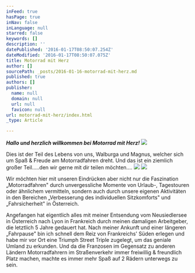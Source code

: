 ```yaml
---
inFeed: true
hasPage: true
inNav: false
inLanguage: null
starred: false
keywords: []
description: ''
datePublished: '2016-01-17T08:50:07.254Z'
dateModified: '2016-01-17T08:50:07.075Z'
title: Motorrad mit Herz
author: []
sourcePath: _posts/2016-01-16-motorrad-mit-herz.md
published: true
authors: []
publisher:
  name: null
  domain: null
  url: null
  favicon: null
url: motorrad-mit-herz/index.html
_type: Article

---
```

_**Hallo und herzlich willkommen bei Motorrad mit Herz!**_
![](https://s3-us-west-2.amazonaws.com/the-grid-img/p/06f210cca77b0dc1a98f3098decd013e192b3eee.jpg)

Dies ist der Teil des Lebens von uns, Walburga und Magnus, welcher sich um Spaß & Freude am Motorradfahren dreht.  Und das ist ein ziemlich großer Teil.....den wir gerne mit dir teilen möchten....
![](https://s3-us-west-2.amazonaws.com/the-grid-img/p/c614ac5eb757c518bed63a06c4cecf8b9c56d2e4.jpg)
![](https://s3-us-west-2.amazonaws.com/the-grid-img/p/a28368383567dcefd1f075a5cc82d1fab4ed125d.jpg)

Wir möchten hier mit unseren Eindrücken aber nicht nur die Faszination „Motorradfahren" durch unvergessliche Momente von Urlaub-, Tagestouren oder ähnlichem vermitteln, sondern auch durch unsere eigenen Aktivitäten in den Bereichen „Verbesserung des individuellen Sitzkomforts" und „Fahrsicherheit" in Österreich.  

Angefangen hat eigentlich alles mit meiner Entsendung vom Neusiedlersee in Österreich nach Lyon in Frankreich durch meinen damaligen Arbeitgeber, die letztlich 5 Jahre gedauert hat. Nach meiner Ankunft und einer längeren „Fahrpause" bin ich schnell dem Reiz von Frankreichs' Süden erlegen und habe mir vor Ort eine Triumph Street Triple zugelegt, um das geniale Umland zu erkunden. Und da die Franzosen im Gegensatz zu anderen Ländern Motorradfahrern im Straßenverkehr immer freiwillig & freundlich Platz machen, machte es immer mehr Spaß auf 2 Rädern unterwegs zu sein.
